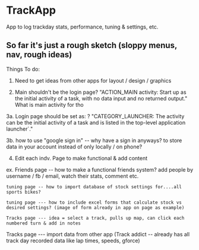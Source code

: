 # TrackApp
App to log trackday stats, performance, tuning &amp; settings, etc.

So far it's just a rough sketch (sloppy menus, nav, rough ideas)
----------------------------------------------------------------------------------------------------------------------------------------
Things To do:
1. Need to get ideas from other apps for layout / design / graphics

2. Main shouldn't be the login page?
  "ACTION_MAIN activity: Start up as the initial activity of a task, with no data input and no returned output."
  What is main activity for tho

3a. Login page should be set as: ?
    "CATEGORY_LAUNCHER: The activity can be the initial activity of a task and is listed in the top-level application launcher`."
  
  3b. how to use "google sign in" -- why have a sign in anyways? to store data in your account instead of only locally / on phone?

4. Edit each indv. Page to make functional & add content

ex. Friends page -- how to make a functional friends system? add people by username / fb / email, watch their stats, comment etc.
    
    tuning page -- how to import database of stock settings for....all sports bikes?
    
    tuning page --- how to include excel forms that calculate stock vs desired settings? (image of form already in app on page as example)
    
    Tracks page --- idea = select a track, pulls up map, can click each numbered turn & add in notes
                   
   Tracks page  --- import data from other app (Track addict -- already has all track day recorded data like lap times, speeds, gforce)
